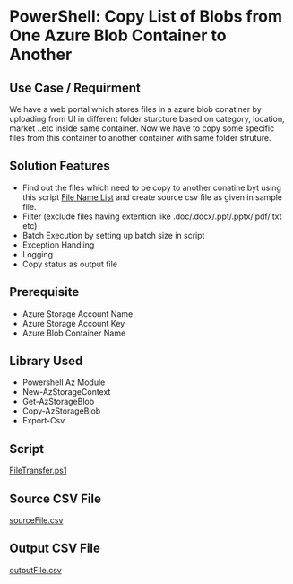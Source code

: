 # PowerShell: Copy List of Blobs from One Azure Blob Container to Another
## Use Case / Requirment
We have a web portal which stores files in a azure blob conatiner by uploading from UI in different folder sturcture based on category, location, market ..etc inside same container. Now we have to copy some specific files from this container to another container with same folder struture. 
## Solution Features
- Find out the files which need to be copy to another conatine byt using this script [File Name List](https://github.com/eathanspark/azurebloblist) and create source csv file as given in sample file.
- Filter (exclude files having extention like .doc/.docx/.ppt/.pptx/.pdf/.txt etc)
- Batch Execution by setting up batch size in script
- Exception Handling
- Logging
- Copy status as output file 
## Prerequisite
- Azure Storage Account Name
- Azure Storage Account Key
- Azure Blob Container Name

## Library Used 
- Powershell Az Module
- New-AzStorageContext
- Get-AzStorageBlob
- Copy-AzStorageBlob
- Export-Csv

## Script
[FileTransfer.ps1](https://github.com/eathanspark/azureblobcopy/blob/main/FileTransfer.ps1)
## Source CSV File
[sourceFile.csv](https://github.com/eathanspark/azureblobcopy/blob/main/sourceFile.csv)
## Output CSV File
[outputFile.csv](https://github.com/eathanspark/azureblobcopy/blob/main/outputFile.csv)

